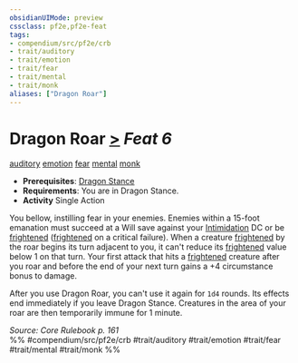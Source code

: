 ```yaml
---
obsidianUIMode: preview
cssclass: pf2e,pf2e-feat
tags:
- compendium/src/pf2e/crb
- trait/auditory
- trait/emotion
- trait/fear
- trait/mental
- trait/monk
aliases: ["Dragon Roar"]
---
```

# Dragon Roar  [>](rules/core-rulebook/chapter-9-playing-the-game.md#Actions "Single Action") *Feat 6*  
[auditory](rules/traits/auditory.md)  [emotion](rules/traits/emotion.md)  [fear](rules/traits/fear.md)  [mental](rules/traits/mental.md)  [monk](rules/traits/monk.md)  

- **Prerequisites**: [Dragon Stance](compendium/feats/dragon-stance.md)
- **Requirements**: You are in Dragon Stance.
- **Activity** Single Action

You bellow, instilling fear in your enemies. Enemies within a 15-foot emanation must succeed at a Will save against your [Intimidation](compendium/skills.md#Intimidation) DC or be [frightened](rules/conditions.md#Frightened) ([frightened](rules/conditions.md#Frightened) on a critical failure). When a creature [frightened](rules/conditions.md#Frightened) by the roar begins its turn adjacent to you, it can't reduce its [frightened](rules/conditions.md#Frightened) value below 1 on that turn. Your first attack that hits a [frightened](rules/conditions.md#Frightened) creature after you roar and before the end of your next turn gains a +4 circumstance bonus to damage.

After you use Dragon Roar, you can't use it again for `1d4` rounds. Its effects end immediately if you leave Dragon Stance. Creatures in the area of your roar are then temporarily immune for 1 minute.

*Source: Core Rulebook p. 161*  
%% #compendium/src/pf2e/crb #trait/auditory #trait/emotion #trait/fear #trait/mental #trait/monk %%